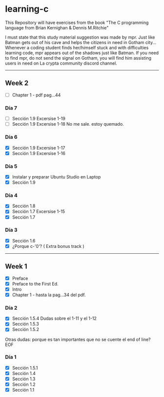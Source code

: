 # learning-c

This Repository will have exercises from the book "The C programming language from Brian Kernighan &amp; Dennis M.Ritchie"

I must state that this study material suggestion was made by mpr. Just like Batman gets out of his cave and helps the citizens in need in Gotham city... Whenever a coding student finds her/himself stuck and with difficulties learning code, mpr appears out of the shadows just like Batman. If you need to find mpr, do not send the signal on Gotham, you will find him assisting users in need on La crypta community discord channel.

---

## Week 2

- [ ] Chapter 1 - pdf pag...44

### Día 7

- [ ] Sección 1.9 Excersise 1-19
- [ ] Sección 1.9 Excersise 1-18 No me sale. estoy quemado.

### Día 6

- [x] Sección 1.9 Excersise 1-17
- [x] Sección 1.9 Excersise 1-16

### Día 5

- [x] Instalar y preparar Ubuntu Studio en Laptop
- [x] Sección 1.9

### Día 4

- [x] Sección 1.8
- [x] Sección 1.7 Excersise 1-15
- [x] Sección 1.7

### Día 3

- [x] Sección 1.6
- [x] ¿Porque c-'0'? ( Extra bonus track )

---

## Week 1

- [x] Preface
- [x] Preface to the First Ed.
- [x] Intro
- [x] Chapter 1 - hasta la pag...34 del pdf.

### Día 2

- [x] Sección 1.5.4 Dudas sobre el 1-11 y el 1-12
- [x] Sección 1.5.3
- [x] Sección 1.5.2

Otras dudas: porque es tan importantes que no se cuente el end of line? EOF

### Día 1

- [x] Sección 1.5.1
- [x] Sección 1.4
- [x] Sección 1.3
- [x] Sección 1.2
- [x] Sección 1.1
